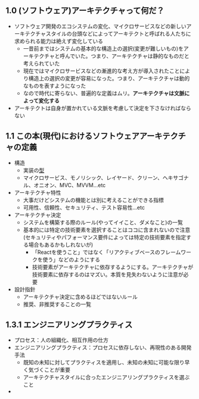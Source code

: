 ## 1.0 (ソフトウェア)アーキテクチャって何だ？
- ソフトウェア開発のエコシステムの変化、マイクロサービスなどの新しいアーキテクチャスタイルの台頭などによってアーキテクトと呼ばれる人たちに求められる能力は絶えず変化している
  - 一昔前まではシステムの基本的な構造上の選択(変更が難しいもの)をアーキテクチャと呼んでいた。つまり、アーキテクチャは静的なものだと考えられていた
  - 現在ではマイクロサービスなどの漸進的な考え方が導入されたことにより構造上の選択の変更が容易になった。つまり、アーキテクチャは動的なものを表すようになった
  - なので時代に寄らない、普遍的な定義はムリ。**アーキテクチャは文脈によって変化する**
- アーキテクトは自身が置かれている文脈を考慮して決定を下さなければならない

## 1.1 この本(現代)におけるソフトウェアアーキテクチャの定義
- 構造
  - 実装の[型](https://ja.wikipedia.org/wiki/%E5%9E%8B)
  - マイクロサービス、モノリシック、レイヤード、クリーン、ヘキサゴナル、オニオン、MVC、MVVM...etc
- アーキテクチャ特性
  - 大事だけどシステムの機能とは別に考えることができる指標
  - 可用性、信頼性、セキュリティ、テスト容易性...etc
- アーキテクチャ決定
  - システムを構築する際のルール(やってイイこと、ダメなこと)の一覧
  - 基本的には特定の技術要素を選択することはココに含まれないので注意 (セキュリティやパフォーマンス要件によっては特定の技術要素を指定する場合もあるかもしれないが)
    - 「Reactを使うこと」ではなく「リアクティブベースのフレームワークを使う」などのようにする
    - 技術要素がアーキテクチャに依存するようにする。アーキテクチャが技術要素に依存するのはマズい。本質を見失わないように注意が必要
- 設計指針
  - アーキテクチャ決定に含めるほどではないルール
  - 推奨、非推奨することの一覧

## 1.3.1 エンジニアリングプラクティス
- プロセス：人の組織化、相互作用の仕方
- エンジニアリングプラクティス：プロセスに依存しない、再現性のある開発手法
  - 既知の未知に対してプラクティスを適用し、未知の未知に可能な限り早く気づくことが重要
  - アーキテクチャスタイルに合ったエンジニアリングプラクティスを選ぶこと
- 
